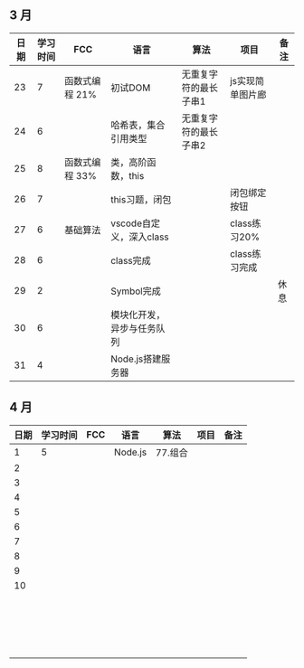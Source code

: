 ## 3 月

| 日期 | 学习时间 | FCC            | 语言                       | 算法                  | 项目             | 备注 |
| ---- | -------- | -------------- | -------------------------- | --------------------- | ---------------- | ---- |
| 23   | 7        | 函数式编程 21% | 初试DOM                    | 无重复字符的最长子串1 | js实现简单图片廊 |      |
| 24   | 6        |                | 哈希表，集合引用类型       | 无重复字符的最长子串2 |                  |      |
| 25   | 8        | 函数式编程 33% | 类，高阶函数，this         |                       |                  |      |
| 26   | 7        |                | this习题，闭包             |                       | 闭包绑定按钮     |      |
| 27   | 6        | 基础算法       | vscode自定义，深入class    |                       | class练习20%     |      |
| 28   | 6        |                | class完成                  |                       | class练习完成    |      |
| 29   | 2        |                | Symbol完成                 |                       |                  | 休息 |
| 30   | 6        |                | 模块化开发，异步与任务队列 |                       |                  |      |
| 31   | 4        |                | Node.js搭建服务器          |                       |                  |      |

## 4 月

| 日期 | 学习时间 | FCC  | 语言    | 算法    | 项目 | 备注 |
| ---- | -------- | ---- | ------- | ------- | ---- | ---- |
| 1    | 5        |      | Node.js | 77.组合 |      |      |
| 2    |          |      |         |         |      |      |
| 3    |          |      |         |         |      |      |
| 4    |          |      |         |         |      |      |
| 5    |          |      |         |         |      |      |
| 6    |          |      |         |         |      |      |
| 7    |          |      |         |         |      |      |
| 8    |          |      |         |         |      |      |
| 9    |          |      |         |         |      |      |
| 10   |          |      |         |         |      |      |
|      |          |      |         |         |      |      |
|      |          |      |         |         |      |      |
|      |          |      |         |         |      |      |
|      |          |      |         |         |      |      |
|      |          |      |         |         |      |      |
|      |          |      |         |         |      |      |
|      |          |      |         |         |      |      |
|      |          |      |         |         |      |      |
|      |          |      |         |         |      |      |
|      |          |      |         |         |      |      |
|      |          |      |         |         |      |      |
|      |          |      |         |         |      |      |
|      |          |      |         |         |      |      |
|      |          |      |         |         |      |      |
|      |          |      |         |         |      |      |
|      |          |      |         |         |      |      |
|      |          |      |         |         |      |      |
|      |          |      |         |         |      |      |
|      |          |      |         |         |      |      |

